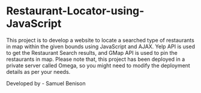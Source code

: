 # Restaurant-Locator-using-JavaScript
This project is to develop a website to locate a searched type of restaurants in map within the given bounds using JavaScript and AJAX. Yelp API is used to get the Restaurant Search results, and GMap API is used to pin the restaurants in map. Please note that, this project has been deployed in a private server called Omega, so you might need to modify the deployment details as per your needs.

Developed by - Samuel Benison
